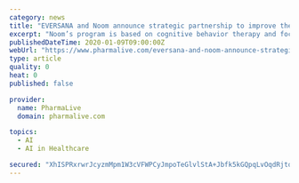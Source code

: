```yaml
---
category: news
title: "EVERSANA and Noom announce strategic partnership to improve therapy adherence and patient engagement for complex therapies"
excerpt: "Noom’s program is based on cognitive behavior therapy and focuses on increasing patient engagement and improving clinical outcomes by leveraging human coaches and artificial intelligence. “Despite a long road to diagnosis, adherence to therapy falls to ..."
publishedDateTime: 2020-01-09T09:00:00Z
webUrl: "https://www.pharmalive.com/eversana-and-noom-announce-strategic-partnership-to-improve-therapy-adherence-and-patient-engagement-for-complex-therapies/"
type: article
quality: 0
heat: 0
published: false

provider:
  name: PharmaLive
  domain: pharmalive.com

topics:
  - AI
  - AI in Healthcare

secured: "XhISPRxrwrJcyzmMpm1W3cVFWPCyJmpoTeGlvlStA+Jbfk5kGQpqLvOqdRjtqAw8YATOVhtvIi4LCKsqcQzB6l39g5tOtmre/oz0SWGZVgobtF2HL0Brogq3auDld0KIV6jTtW0+II5ITExWbQEbtdpggha1UXy0syfyJgrudfFPecfqt6iKG4YGl8CB0DLnup5MVKnT3RFz9bS5GVM+QFwBF3szCB0cyq7I4IVnEMbOi8yD/+Ij+X6EWrrJqbu/tZBIMKnihlbJOMIEdrkd4k4OCXu+Z/G5DjmS91/eKpktAlUCNCyBAeI6NOEFGcsc;/KODqEkoFhiIY5frbC7lqw=="
---
```


